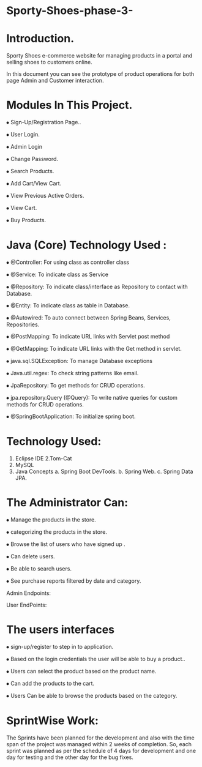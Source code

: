 # Sporty-Shoes-phase-3-


# Introduction.
Sporty Shoes e-commerce website for managing products in a portal and selling shoes to customers online.

In this document you can see the prototype of product operations for both page Admin and Customer interaction.



 # Modules In This Project.

⦁	Sign-Up/Registration Page.. 

⦁	User Login.

⦁	Admin Login

⦁	Change Password.

⦁	Search Products. 

⦁	Add Cart/View Cart.

⦁	View Previous Active Orders.

⦁	View Cart.

⦁	Buy Products.



# Java (Core) Technology Used :

⦁	@Controller:   For using class as controller class 

⦁	@Service:      To indicate class as Service 

⦁	@Repository: To indicate class/interface as Repository to contact with Database. 

⦁	@Entity:         To indicate class as table in Database. 

⦁	@Autowired:  To auto connect between Spring Beans, Services, Repositories. 

⦁	@PostMapping: To indicate URL links with Servlet post method 

⦁	@GetMapping:  To indicate URL links with the Get method in servlet. 

⦁	java.sql.SQLException: To manage Database exceptions 

⦁	Java.util.regex:   To check string patterns like email.

⦁	JpaRepository: To get methods for CRUD operations. 

⦁	 jpa.repository.Query (@Query): To write native queries for custom methods for CRUD operations.

⦁	 @SpringBootApplication: To initialize spring boot. 

# Technology Used:
1. Eclipse IDE 
2.Tom-Cat
3. MySQL
4. Java Concepts
    a. Spring Boot DevTools.
    b. Spring Web.
    c. Spring Data JPA.

# The Administrator Can:
⦁	Manage the products in the store.

⦁	categorizing the products in the store.

⦁	Browse the list of users who have signed up .

⦁	Can delete users.

⦁	Be able to search users.

⦁	See purchase reports filtered by date and category.


Admin Endpoints:
 


User EndPoints:

 

# The users interfaces
⦁	sign-up/register to step in to application.

⦁	Based on the login credentials the user will be able to buy a product..

⦁	Users can select the product based on the product name.

⦁	Can add the products to the cart.

⦁	Users Can be able to browse the products  based on the category.




# SprintWise Work:
The Sprints have been planned for the development and also with the time span of the project was managed within 2 weeks of completion.
So, each sprint was planned as per the schedule of 4 days for development and one day for testing and the other day for the bug  fixes.

